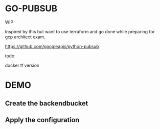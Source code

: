 # GO-PUBSUB

WIP

Inspired by this but want to use terraform and go done while preparing for gcp architect exam.

https://github.com/googleapis/python-pubsub


todo:

docker tf version


# DEMO 

## Create the backendbucket

## Apply the configuration